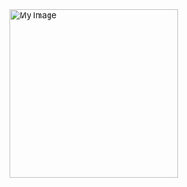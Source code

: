 <html>
<img src="https://i.ibb.co/pBBXwKXB/20250528-082308.png" alt="My Image" width="300" height="auto" />
</html>
